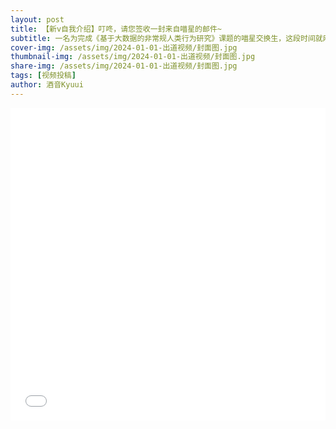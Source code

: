 ```yaml
---
layout: post
title: 【新v自我介绍】叮咚，请您签收一封来自喵星的邮件~
subtitle: 一名为完成《基于大数据的非常规人类行为研究》课题的喵星交换生，这段时间就麻烦大家啦！
cover-img: /assets/img/2024-01-01-出道视频/封面图.jpg
thumbnail-img: /assets/img/2024-01-01-出道视频/封面图.jpg
share-img: /assets/img/2024-01-01-出道视频/封面图.jpg
tags: [视频投稿]
author: 酒音Kyuui
---
```


<iframe src="///player.bilibili.com/player.html?aid=965714483&bvid=BV1Tp4y1d7Xm&cid=1390217938&p=1&high_quality=1&danmaku=0" allowfullscreen="allowfullscreen" width="100%" height="500" scrolling="no" frameborder="0" sandbox="allow-top-navigation allow-same-origin allow-forms allow-scripts"> </iframe>
